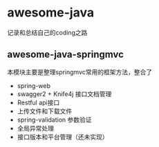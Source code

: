 # awesome-java

记录和总结自己的coding之路

## awesome-java-springmvc

本模块主要是整理springmvc常用的框架方法，整合了
* spring-web
* swagger2 + Knife4j  接口文档管理
* Restful api接口
* 上传文件和下载文件
* spring-validation 参数验证
* 全局异常处理
* 接口版本和平台管理（还未实现）


